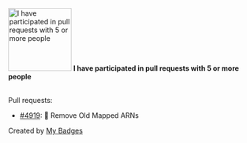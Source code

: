 <img src="https://github.com/my-badges/my-badges/blob/master/src/all-badges/pr-collaboration/pr-collaboration-5.png?raw=true" alt="I have participated in pull requests with 5 or more people" title="I have participated in pull requests with 5 or more people" width="128">
<strong>I have participated in pull requests with 5 or more people</strong>
<br><br>

Pull requests:

- <a href="https://github.com/kubernetes-sigs/cluster-api-provider-aws/pull/4919">#4919</a>: 🐛 Remove Old Mapped ARNs


Created by <a href="https://github.com/my-badges/my-badges">My Badges</a>
